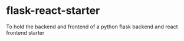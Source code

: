 # flask-react-starter

To hold the backend and frontend of a python flask backend and react frontend starter
